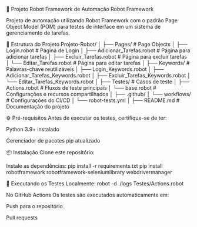 📌 Projeto Robot Framework de Automação
Robot Framework

Projeto de automação utilizando Robot Framework com o padrão Page Object Model (POM) para testes de interface em um sistema de gerenciamento de tarefas.

📂 Estrutura do Projeto
Projeto-Robot/
│
├── Pages/                  # Page Objects
│   ├── Login.robot            # Página de Login
│   ├── Adicionar_Tarefas.robot # Página para adicionar tarefas
│   ├── Excluir_Tarefas.robot  # Página para excluir tarefas
│   └── Editar_Tarefas.robot   # Página para editar tarefas
│
├── Keywords/               # Palavras-chave reutilizáveis
│   ├── Login_Keywords.robot
│   ├── Adicionar_Tarefas_Keywords.robot
│   ├── Excluir_Tarefas_Keywords.robot
│   └── Editar_Tarefas_Keywords.robot
│
├── Testes/                 # Casos de teste
│   ├── Actions.robot          # Fluxos de teste principais
│   └── base.robot            # Configurações e recursos compartilhados
│
├── .github/
│   └── workflows/          # Configurações do CI/CD
│       └── robot-tests.yml
│
├── README.md               # Documentação do projeto

⚙️ Pré-requisitos
Antes de executar os testes, certifique-se de ter:

Python 3.9+ instalado

Gerenciador de pacotes pip atualizado

📦 Instalação
Clone este repositório:

Instale as dependências:
pip install -r requirements.txt
pip install robotframework robotframework-seleniumlibrary webdrivermanager

🚀 Executando os Testes
Localmente:
robot -d ./logs Testes/Actions.robot

No GitHub Actions
Os testes são executados automaticamente em:

Push para o repositório

Pull requests
